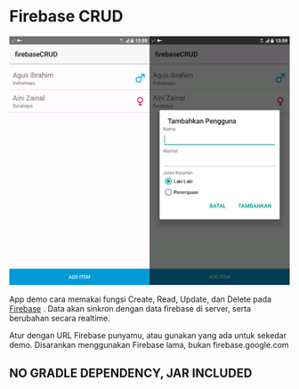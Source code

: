 # Firebase CRUD

![image](https://github.com/agusibrahim/Firebase-CRUD/blob/master/art/JointPics_20161005_140030.PNG?raw=true)

App demo cara memakai fungsi Create, Read, Update, dan Delete pada [Firebase](http://firebase.com)
. Data akan sinkron dengan data firebase di server, serta berubahan secara realtime.

Atur dengan URL Firebase punyamu, atau gunakan yang ada untuk sekedar demo.
Disarankan menggunakan Firebase lama, bukan firebase.google.com

## NO GRADLE DEPENDENCY, JAR INCLUDED
